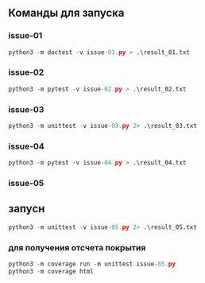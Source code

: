 ## Команды для запуска 
### issue-01 
```python
python3 -m doctest -v issue-01.py > .\result_01.txt
```
### issue-02 
```python
python3 -m pytest -v issue-02.py > .\result_02.txt
```
### issue-03 
```python
python3 -m unittest -v issue-03.py 2> .\result_03.txt 
```
### issue-04
```python
python3 -m pytest -v issue-04.py > .\result_04.txt
```
### issue-05
## запусн
```python
python3 -m unittest -v issue-05.py 2> .\result_05.txt
```
### для получения отсчета покрытия
```python
python3 -m coverage run -m unittest issue-05.py
python3 -m coverage html
```